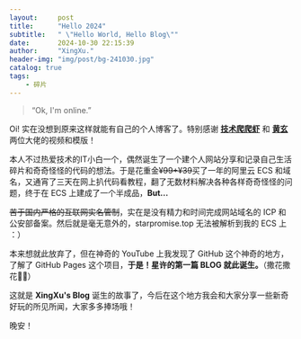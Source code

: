 ```yaml
---
layout:     post
title:      "Hello 2024"
subtitle:   " \"Hello World, Hello Blog\""
date:       2024-10-30 22:15:39
author:     "XingXu."
header-img: "img/post/bg-241030.jpg"
catalog: true
tags:
    - 碎片
---
```


> “Ok, I'm online.”


Oi! 实在没想到原来这样就能有自己的个人博客了。特别感谢 [**技术爬爬虾**](https://github.com/tech-shrimp) 和 [**黄玄**](https://github.com/Huxpro) 两位大佬的视频和模版！

本人不过热爱技术的IT小白一个，偶然诞生了一个建个人网站分享和记录自己生活碎片和奇奇怪怪的代码的想法。于是花重金~~¥99+¥39~~买了一年的阿里云 ECS 和域名，又通宵了三天在网上扒代码看教程，翻了无数材料解决各种各样奇奇怪怪的问题，终于在 ECS 上建成了一个半成品，**But...**

~~苦于国内严格的互联网实名管制~~，实在是没有精力和时间完成网站域名的 ICP 和公安部备案。然后就是毫无意外的，starpromise.top 无法被解析到我的 ECS 上 ：）

本来想就此放弃了，但在神奇的 YouTube 上我发现了 GitHub 这个神奇的地方，了解了 GitHub Pages 这个项目，**于是！星许的第一篇 BLOG 就此诞生。**（撒花撒花🎉🎉）

这就是 **XingXu's Blog** 诞生的故事了，今后在这个地方我会和大家分享一些新奇好玩的所见所闻，大家多多捧场哦！

晚安！

